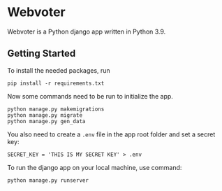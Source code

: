Webvoter
========
Webvoter is a Python django app written in Python 3.9.


Getting Started
---------------
To install the needed packages, run

	pip install -r requirements.txt

Now some commands need to be run to initialize
the app. 

	python manage.py makemigrations
	python manage.py migrate
	python manage.py gen_data


You also need to create a `.env` file in the app root folder and set a secret key:

    SECRET_KEY = 'THIS IS MY SECRET KEY' > .env


To run the django app on your local machine, use command:

	python manage.py runserver